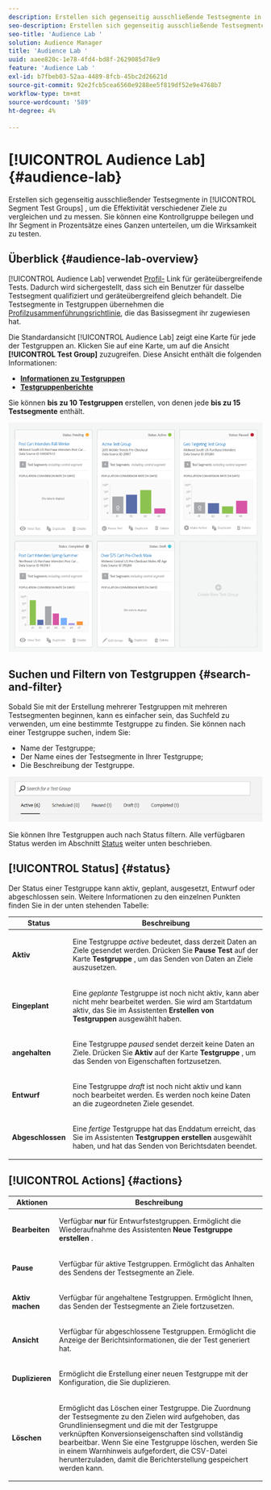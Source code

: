```yaml
---
description: Erstellen sich gegenseitig ausschließende Testsegmente in Segmenttestgruppen, um die Effektivität verschiedener Ziele zu vergleichen und zu messen. Sie können eine Kontrollgruppe beilegen und Ihr Segment in Prozentsätze eines Ganzen unterteilen, um die Wirksamkeit zu testen.
seo-description: Erstellen sich gegenseitig ausschließende Testsegmente in Segmenttestgruppen, um die Effektivität verschiedener Ziele zu vergleichen und zu messen. Sie können eine Kontrollgruppe beilegen und Ihr Segment in Prozentsätze eines Ganzen unterteilen, um die Wirksamkeit zu testen.
seo-title: 'Audience Lab '
solution: Audience Manager
title: 'Audience Lab '
uuid: aaee820c-1e78-4fd4-bd8f-2629085d78e9
feature: 'Audience Lab '
exl-id: b7fbeb03-52aa-4489-8fcb-45bc2d26621d
source-git-commit: 92e2fcb5cea6560e9288ee5f819df52e9e4768b7
workflow-type: tm+mt
source-wordcount: '589'
ht-degree: 4%

---
```


# [!UICONTROL Audience Lab] {#audience-lab}

Erstellen sich gegenseitig ausschließender Testsegmente in [!UICONTROL Segment Test Groups] , um die Effektivität verschiedener Ziele zu vergleichen und zu messen. Sie können eine Kontrollgruppe beilegen und Ihr Segment in Prozentsätze eines Ganzen unterteilen, um die Wirksamkeit zu testen.

## Überblick {#audience-lab-overview}

[!UICONTROL Audience Lab] verwendet  [Profil-](../../features/profile-merge-rules/merge-rules-overview.md) Link für geräteübergreifende Tests. Dadurch wird sichergestellt, dass sich ein Benutzer für dasselbe Testsegment qualifiziert und geräteübergreifend gleich behandelt. Die Testsegmente in Testgruppen übernehmen die [Profilzusammenführungsrichtlinie](../../features/profile-merge-rules/merge-rules-dashboard.md), die das Basissegment ihr zugewiesen hat.

Die Standardansicht [!UICONTROL Audience Lab] zeigt eine Karte für jede der Testgruppen an. Klicken Sie auf eine Karte, um auf die Ansicht **[!UICONTROL Test Group]** zuzugreifen. Diese Ansicht enthält die folgenden Informationen:

* **[Informationen zu Testgruppen](../../features/audience-lab/audience-lab-information-view.md)**
* **[Testgruppenberichte](../../features/audience-lab/audience-lab-reporting-view.md)**

Sie können **bis zu 10 Testgruppen** erstellen, von denen jede **bis zu 15 Testsegmente** enthält.

![](assets/test-groups-view.PNG)

## Suchen und Filtern von Testgruppen {#search-and-filter}

Sobald Sie mit der Erstellung mehrerer Testgruppen mit mehreren Testsegmenten beginnen, kann es einfacher sein, das Suchfeld zu verwenden, um eine bestimmte Testgruppe zu finden. Sie können nach einer Testgruppe suchen, indem Sie:

* Name der Testgruppe;
* Der Name eines der Testsegmente in Ihrer Testgruppe;
* Die Beschreibung der Testgruppe.

![](assets/search_and_filter_audience_lab.png)

Sie können Ihre Testgruppen auch nach Status filtern. Alle verfügbaren Status werden im Abschnitt [Status](../../features/audience-lab/audience-lab.md#status) weiter unten beschrieben.

## [!UICONTROL Status] {#status}

Der Status einer Testgruppe kann aktiv, geplant, ausgesetzt, Entwurf oder abgeschlossen sein. Weitere Informationen zu den einzelnen Punkten finden Sie in der unten stehenden Tabelle:

<table id="table_7A0388BA02E045AC971C06A22DAC2C63"> 
 <thead> 
  <tr> 
   <th colname="col1" class="entry"> Status </th> 
   <th colname="col2" class="entry"> Beschreibung </th> 
  </tr> 
 </thead>
 <tbody> 
  <tr> 
   <td colname="col1"> <p> <b><span class="uicontrol"> Aktiv </span></b> </p> </td> 
   <td colname="col2"> <p>Eine Testgruppe <i>active</i> bedeutet, dass derzeit Daten an Ziele gesendet werden. Drücken Sie <b><span class="uicontrol"> Pause Test </span></b> auf der Karte <b><span class="uicontrol"> Testgruppe </span></b> , um das Senden von Daten an Ziele auszusetzen. </p> </td> 
  </tr> 
  <tr> 
   <td colname="col1"> <p> <b><span class="uicontrol"> Eingeplant </span></b> </p> </td> 
   <td colname="col2"> <p>Eine <i>geplante</i> Testgruppe ist noch nicht aktiv, kann aber nicht mehr bearbeitet werden. Sie wird am Startdatum aktiv, das Sie im Assistenten <b>Erstellen von Testgruppen</b> ausgewählt haben. </p> </td> 
  </tr> 
  <tr> 
   <td colname="col1"> <p> <b><span class="uicontrol"> angehalten </span></b> </p> </td> 
   <td colname="col2"> <p>Eine Testgruppe <i>paused</i> sendet derzeit keine Daten an Ziele. Drücken Sie <b><span class="uicontrol"> Aktiv </span></b> auf der Karte <b><span class="uicontrol"> Testgruppe </span></b> , um das Senden von Eigenschaften fortzusetzen. </p> </td> 
  </tr> 
  <tr> 
   <td colname="col1"> <p> <b><span class="uicontrol"> Entwurf </span></b> </p> </td> 
   <td colname="col2"> <p>Eine Testgruppe <i>draft</i> ist noch nicht aktiv und kann noch bearbeitet werden. Es werden noch keine Daten an die zugeordneten Ziele gesendet. </p> </td> 
  </tr> 
  <tr> 
   <td colname="col1"> <p> <b><span class="uicontrol"> Abgeschlossen </span></b> </p> </td> 
   <td colname="col2"> <p>Eine <i>fertige</i> Testgruppe hat das Enddatum erreicht, das Sie im Assistenten <b><span class="uicontrol"> Testgruppen erstellen </span></b> ausgewählt haben, und hat das Senden von Berichtsdaten beendet. </p> </td>
  </tr>
 </tbody>
</table>

## [!UICONTROL Actions] {#actions}

<table id="table_481A411E2D2F4FE891595D00E775CF60"> 
 <thead> 
  <tr> 
   <th colname="col1" class="entry"> Aktionen </th> 
   <th colname="col2" class="entry"> Beschreibung </th>
  </tr>
 </thead>
 <tbody> 
  <tr> 
   <td colname="col1"> <p> <b><span class="uicontrol"> Bearbeiten </span></b> </p> </td>
   <td colname="col2"> <p>Verfügbar <b>nur</b> für Entwurfstestgruppen. Ermöglicht die Wiederaufnahme des Assistenten <b><span class="uicontrol"> Neue Testgruppe erstellen </span></b> . </p> </td>
  </tr>
  <tr> 
   <td colname="col1"> <p> <b><span class="uicontrol"> Pause </span></b> </p> </td>
   <td colname="col2"> <p>Verfügbar für aktive Testgruppen. Ermöglicht das Anhalten des Sendens der Testsegmente an Ziele. </p> </td>
  </tr>
  <tr> 
   <td colname="col1"> <p> <b><span class="uicontrol"> Aktiv machen  </span></b> </p> </td>
   <td colname="col2"> <p>Verfügbar für angehaltene Testgruppen. Ermöglicht Ihnen, das Senden der Testsegmente an Ziele fortzusetzen. </p> </td>
  </tr>
  <tr> 
   <td colname="col1"> <p> <b><span class="uicontrol"> Ansicht </span></b> </p> </td>
   <td colname="col2"> <p>Verfügbar für abgeschlossene Testgruppen. Ermöglicht die Anzeige der Berichtsinformationen, die der Test generiert hat. </p> </td>
  </tr>
  <tr> 
   <td colname="col1"> <p> <b><span class="uicontrol"> Duplizieren </span></b> </p> </td>
   <td colname="col2"> <p>Ermöglicht die Erstellung einer neuen Testgruppe mit der Konfiguration, die Sie duplizieren. </p> </td>
  </tr>
  <tr> 
   <td colname="col1"> <p> <b><span class="uicontrol"> Löschen </span></b> </p> </td>
   <td colname="col2"> <p>Ermöglicht das Löschen einer Testgruppe. Die Zuordnung der Testsegmente zu den Zielen wird aufgehoben, das Grundliniensegment und die mit der Testgruppe verknüpften Konversionseigenschaften sind vollständig bearbeitbar. Wenn Sie eine Testgruppe löschen, werden Sie in einem Warnhinweis aufgefordert, die CSV-Datei herunterzuladen, damit die Berichterstellung gespeichert werden kann. </p> </td>
  </tr>
 </tbody>
</table>
